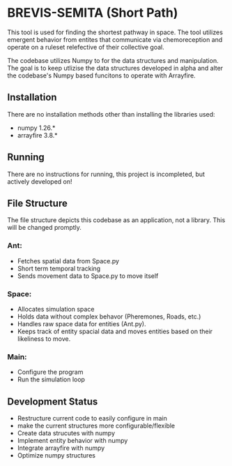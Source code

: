 # BREVIS-SEMITA (Short Path)
This tool is used for finding the shortest pathway in space. The tool utilizes emergent behavior from entites that communicate via chemoreception and operate on a ruleset relefective of their collective goal. 

The codebase utilizes Numpy to for the data structures and manipulation. The goal is to keep utlizise the data structures developed in alpha and alter the codebase's Numpy based funcitons to operate with Arrayfire.

## Installation
There are no installation methods other than installing the libraries used:
- numpy 1.26.*
- arrayfire 3.8.*

## Running
There are no instructions for running, this project is incompleted, but actively developed on!

## File Structure
The file structure depicts this codebase as an application, not a library. This will be changed promptly.

### Ant:
- Fetches spatial data from Space.py
- Short term temporal tracking
- Sends movement data to Space.py to move itself

### Space:
- Allocates simulation space
- Holds data without complex behavor (Pheremones, Roads, etc.)
- Handles raw space data for entities (Ant.py).
- Keeps track of entity spacial data and moves entities based on their likeliness to move. 

### Main:
- Configure the program
- Run the simulation loop

## Development Status
- Restructure current code to easily configure in main
- make the current structures more configurable/flexible
- Create data strucutes with numpy
- Implement entity behavior with numpy
- Integrate arrayfire with numpy
- Optimize numpy structures
